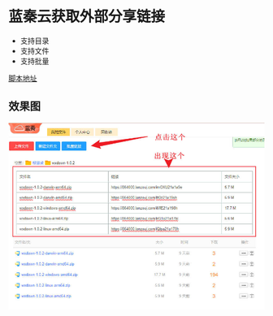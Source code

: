 # 蓝秦云获取外部分享链接

- 支持目录
- 支持文件
- 支持批量

[脚本地址](https://greasyfork.org/zh-CN/scripts/498225-%E8%93%9D%E7%A7%A6%E8%8E%B7%E5%8F%96%E5%A4%96%E9%83%A8%E9%93%BE%E6%8E%A5)

## 效果图

![批量获取外部链接](./doc/lq.jpg)